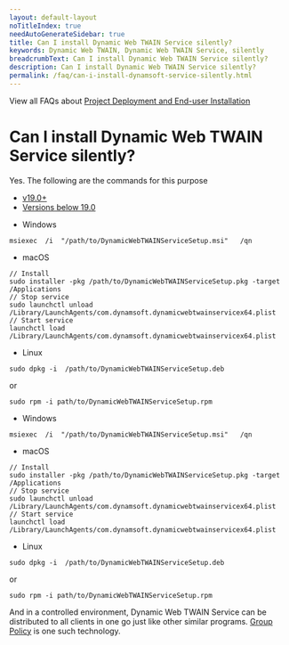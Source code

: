 ```yaml
---
layout: default-layout
noTitleIndex: true
needAutoGenerateSidebar: true
title: Can I install Dynamic Web TWAIN Service silently? 
keywords: Dynamic Web TWAIN, Dynamic Web TWAIN Service, silently
breadcrumbText: Can I install Dynamic Web TWAIN Service silently? 
description: Can I install Dynamic Web TWAIN Service silently? 
permalink: /faq/can-i-install-dynamsoft-service-silently.html
---
```


View all FAQs about [Project Deployment and End-user Installation](
https://www.dynamsoft.com/web-twain/docs/faq/#project-deployment-and-end-user-installation)

# Can I install Dynamic Web TWAIN Service silently? 

Yes. The following are the commands for this purpose

<div class="multi-panel-switching-prefix"></div>

- [v19.0+](#19plus)
- [Versions below 19.0](#19min)

<div class="multi-panel-start"></div>

* Windows

``` shell
msiexec  /i  "/path/to/DynamicWebTWAINServiceSetup.msi"   /qn
```

* macOS

``` shell
// Install
sudo installer -pkg /path/to/DynamicWebTWAINServiceSetup.pkg -target /Applications
// Stop service
sudo launchctl unload /Library/LaunchAgents/com.dynamsoft.dynamicwebtwainservicex64.plist
// Start service
launchctl load /Library/LaunchAgents/com.dynamsoft.dynamicwebtwainservicex64.plist
```

* Linux

``` shell
sudo dpkg -i  /path/to/DynamicWebTWAINServiceSetup.deb
```

or

``` shell
sudo rpm -i path/to/DynamicWebTWAINServiceSetup.rpm
```

<div class="multi-panel-end"></div>

<div class="multi-panel-start"></div>

* Windows

``` shell
msiexec  /i  "/path/to/DynamicWebTWAINServiceSetup.msi"   /qn
```

* macOS

``` shell
// Install
sudo installer -pkg /path/to/DynamicWebTWAINServiceSetup.pkg -target /Applications
// Stop service
sudo launchctl unload /Library/LaunchAgents/com.dynamsoft.dynamicwebtwainservicex64.plist
// Start service
launchctl load /Library/LaunchAgents/com.dynamsoft.dynamicwebtwainservicex64.plist
```

* Linux

``` shell
sudo dpkg -i  /path/to/DynamicWebTWAINServiceSetup.deb
```

or

``` shell
sudo rpm -i path/to/DynamicWebTWAINServiceSetup.rpm
```

<div class="multi-panel-end"></div>

<div class="multi-panel-switching-end"></div>

And in a controlled environment, Dynamic Web TWAIN Service can be distributed to all clients in one go just like other similar programs. [Group Policy](https://docs.microsoft.com/en-us/troubleshoot/windows-server/group-policy/use-group-policy-to-install-software) is one such technology.
